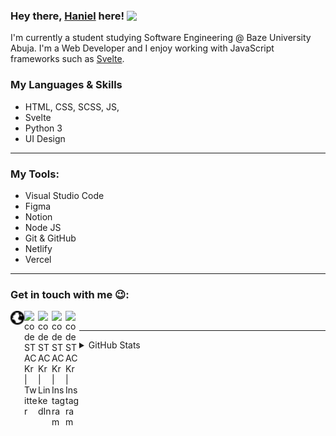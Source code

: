 ### Hey there, [Haniel][website] here! <img src="https://bchiang7.github.io/img/emojis/wave.png" width="20px" style="position: relative; top: 2px;">

I'm currently a student studying Software Engineering @ Baze University Abuja. I'm a Web Developer and I enjoy working with JavaScript frameworks such as [Svelte][sveltejs].

### My Languages & Skills
- HTML, CSS, SCSS, JS, 
- Svelte
- Python 3
- UI Design

---

### My Tools:
- Visual Studio Code
- Figma
- Notion
- Node JS
- Git & GitHub
- Netlify
- Vercel

---

### Get in touch with me 😉:

[<img align="left" alt="codeSTACKr.com" width="22px" src="https://raw.githubusercontent.com/iconic/open-iconic/master/svg/globe.svg" />][website]
[<img align="left" alt="codeSTACKr | Twitter" width="22px" src="https://cdn.jsdelivr.net/npm/simple-icons@v3/icons/twitter.svg" />][twitter]
[<img align="left" alt="codeSTACKr | LinkedIn" width="22px" src="https://cdn.jsdelivr.net/npm/simple-icons@v3/icons/linkedin.svg" />][linkedin]
[<img align="left" alt="codeSTACKr | Instagram" width="22px" src="https://cdn.jsdelivr.net/npm/simple-icons@v3/icons/instagram.svg" />][instagram]
[<img align="left" alt="codeSTACKr | Instagram" width="22px" src="https://cdn.jsdelivr.net/npm/simple-icons@v3/icons/discord.svg" />][discord]

<br />

---

<details>
  <summary>GitHub Stats</summary>

  <img align="left" alt="codeSTACKr's GitHub Stats" src="https://github-readme-stats.vercel.app/api?username=HanielU&show_icons=true" />

</details>

[website]: https://haniel.hanielu.repl.co
[discord]: https://discord.gg/mmRnRb8HEu
[twitter]: https://twitter.com/hypersonic90104
[instagram]: https://instagram.com/hypersonic90104_
[linkedin]: https://linkedin.com/in/haniel-ubogu-73a7a9a1
[sveltejs]: https://svelte.dev/
